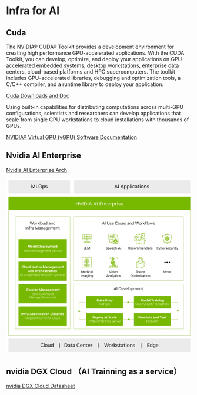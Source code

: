 # Infra for AI  

## Cuda

The NVIDIA® CUDA® Toolkit provides a development environment for creating high performance GPU-accelerated applications. With the CUDA Toolkit, you can develop, optimize, and deploy your applications on GPU-accelerated embedded systems, desktop workstations, enterprise data centers, cloud-based platforms and HPC supercomputers. The toolkit includes GPU-accelerated libraries, debugging and optimization tools, a C/C++ compiler, and a runtime library to deploy your application.

[Cuda Downloads and Doc](https://developer.nvidia.com/cuda-toolkit-archive)

Using built-in capabilities for distributing computations across multi-GPU configurations, scientists and researchers can develop applications that scale from single GPU workstations to cloud installations with thousands of GPUs.

[NVIDIA® Virtual GPU (vGPU) Software Documentation](https://docs.nvidia.com/grid/index.html)



## Nvidia AI Enterprise 

[Nvidia AI Enterprise Arch](https://docs.nvidia.com/ai-enterprise/overview/0.1.0/platform-overview.html#nvidia-ai-software-supported)

![Arch diagram](./nv_ai_infra_arch.png)

## nvidia DGX Cloud （AI Trainning as a service）

[nvidia DGX Cloud Datasheet](https://resources.nvidia.com/en-us-dgx-cloud/nvidia-dgx-cloud-datasheet-us-web)





